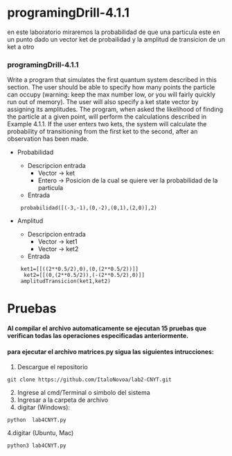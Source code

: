 # programingDrill-4.1.1

en este laboratorio miraremos  la probabilidad de que una particula este en un punto dado un vector ket de probailidad  y la amplitud de transicion de un ket a otro

### programingDrill-4.1.1
Write a program that simulates the first quantum system described
in this section. The user should be able to specify how many points the particle
can occupy (warning: keep the max number low, or you will fairly quickly run out of
memory). The user will also specify a ket state vector by assigning its amplitudes.
The program, when asked the likelihood of finding the particle at a given point, will
perform the calculations described in Example 4.1.1. If the user enters two kets, the
system will calculate the probability of transitioning from the first ket to the second,
after an observation has been made.


- Probabilidad
  - Descripcion entrada 
    - Vector -> ket
    - Entero -> Posicion de la cual se quiere ver la probabilidad de la particula
   - Entrada
   ~~~~
    probabilidad([(-3,-1),(0,-2),(0,1),(2,0)],2)
   ~~~~

- Amplitud
  - Descripcion entrada 
    - Vector -> ket1
    - Vector -> ket2
   - Entrada
   ~~~~
    ket1=[[((2**0.5/2),0),(0,(2**0.5/2))]]
     ket2=[[(0,(2**0.5/2)),(-(2**0.5/2),0)]]
    amplitudTransicion(ket1,ket2)
   ~~~~




# Pruebas
#### Al compilar el archivo automaticamente se ejecutan 15 pruebas que verifican todas las operaciones especificadas anteriormente.
#### para ejecutar el archivo matrices.py sigua las siguientes intrucciones:

1. Descargue el repositorio
~~~~
git clone https://github.com/ItaloNovoa/lab2-CNYT.git
~~~~
2. Ingrese al cmd/Terminal o simbolo del sistema
3. Ingresar a la carpeta de archivo 
4. digitar (Windows):
~~~~
python  lab4CNYT.py 
~~~~ 
4.digitar (Ubuntu, Mac)
~~~~
python3 lab4CNYT.py
~~~~

